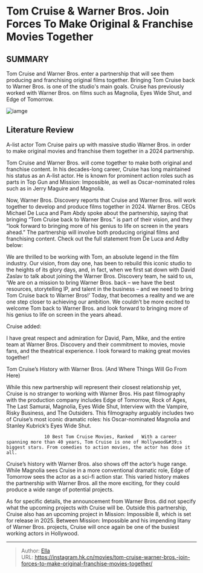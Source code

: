 # Tom Cruise &amp; Warner Bros. Join Forces To Make Original &amp; Franchise Movies Together


## SUMMARY 



  Tom Cruise and Warner Bros. enter a partnership that will see them producing and franchising original films together.   Bringing Tom Cruise back to Warner Bros. is one of the studio&#39;s main goals.   Cruise has previously worked with Warner Bros. on films such as Magnolia, Eyes Wide Shut, and Edge of Tomorrow.  

![iamge](https://static1.srcdn.com/wordpress/wp-content/uploads/2023/12/5-29.jpg)

## Literature Review

A-list actor Tom Cruise pairs up with massive studio Warner Bros. in order to make original movies and franchise them together in a 2024 partnership.




Tom Cruise and Warner Bros. will come together to make both original and franchise content. In his decades-long career, Cruise has long maintained his status as an A-list actor. He is known for prominent action roles such as parts in Top Gun and Mission: Impossible, as well as Oscar-nominated roles such as in Jerry Maguire and Magnolia.




Now, Warner Bros. Discovery reports that Cruise and Warner Bros. will work together to develop and produce films together in 2024. Warner Bros. CEOs Michael De Luca and Pam Abdy spoke about the partnership, saying that bringing “Tom Cruise back to Warner Bros.” is part of their vision, and they “look forward to bringing more of his genius to life on screen in the years ahead.” The partnership will involve both producing original films and franchising content. Check out the full statement from De Luca and Adby below:


We are thrilled to be working with Tom, an absolute legend in the film industry. Our vision, from day one, has been to rebuild this iconic studio to the heights of its glory days, and, in fact, when we first sat down with David Zaslav to talk about joining the Warner Bros. Discovery team, he said to us, ‘We are on a mission to bring Warner Bros. back – we have the best resources, storytelling IP, and talent in the business – and we need to bring Tom Cruise back to Warner Bros!’ Today, that becomes a reality and we are one step closer to achieving our ambition. We couldn’t be more excited to welcome Tom back to Warner Bros. and look forward to bringing more of his genius to life on screen in the years ahead.





Cruise added:


I have great respect and admiration for David, Pam, Mike, and the entire team at Warner Bros. Discovery and their commitment to movies, movie fans, and the theatrical experience. I look forward to making great movies together!



 Tom Cruise’s History with Warner Bros. (And Where Things Will Go From Here) 
         

While this new partnership will represent their closest relationship yet, Cruise is no stranger to working with Warner Bros. His past filmography with the production company includes Edge of Tomorrow, Rock of Ages, The Last Samurai, Magnolia, Eyes Wide Shut, Interview with the Vampire, Risky Business, and The Outsiders. This filmography arguably includes two of Cruise’s most iconic dramatic roles: his Oscar-nominated Magnolia and Stanley Kubrick’s Eyes Wide Shut.

                  10 Best Tom Cruise Movies, Ranked   With a career spanning more than 40 years, Tom Cruise is one of Hollywood&#39;s biggest stars. From comedies to action movies, the actor has done it all.   




Cruise’s history with Warner Bros. also shows off the actor’s huge range. While Magnolia sees Cruise in a more conventional dramatic role, Edge of Tomorrow sees the actor as a sci-fi action star. This varied history makes the partnership with Warner Bros. all the more exciting, for they could produce a wide range of potential projects.

As for specific details, the announcement from Warner Bros. did not specify what the upcoming projects with Cruise will be. Outside this partnership, Cruise also has an upcoming project in Mission: Impossible 8, which is set for release in 2025. Between Mission: Impossible and his impending litany of Warner Bros. projects, Cruise will once again be one of the busiest working actors in Hollywood.



---

> Author: [Ella](https://instagram.hk.cn/)  
> URL: https://instagram.hk.cn/movies/tom-cruise-warner-bros.-join-forces-to-make-original-franchise-movies-together/  

